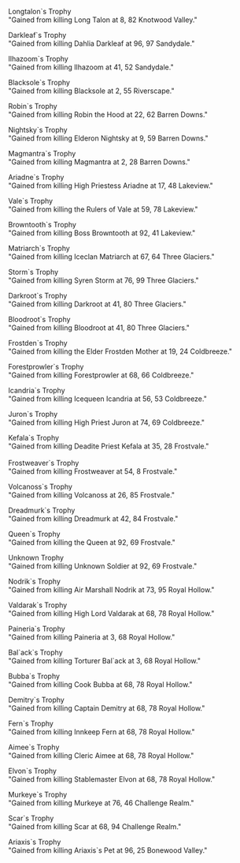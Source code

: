 Longtalon\`s Trophy  
"Gained from killing Long Talon at 8, 82 Knotwood Valley."

Darkleaf\`s Trophy  
"Gained from killing Dahlia Darkleaf at 96, 97 Sandydale."

Ilhazoom\`s Trophy  
"Gained from killing Ilhazoom at 41, 52 Sandydale."

Blacksole\`s Trophy  
"Gained from killing Blacksole at 2, 55 Riverscape."

Robin\`s Trophy  
"Gained from killing Robin the Hood at 22, 62 Barren Downs."

Nightsky\`s Trophy  
"Gained from killing Elderon Nightsky at 9, 59 Barren Downs."

Magmantra\`s Trophy  
"Gained from killing Magmantra at 2, 28 Barren Downs."

Ariadne\`s Trophy  
"Gained from killing High Priestess Ariadne at 17, 48 Lakeview."

Vale\`s Trophy  
"Gained from killing the Rulers of Vale at 59, 78 Lakeview."

Browntooth\`s Trophy  
"Gained from killing Boss Browntooth at 92, 41 Lakeview."

Matriarch\`s Trophy  
"Gained from killing Iceclan Matriarch at 67, 64 Three Glaciers."

Storm\`s Trophy  
"Gained from killing Syren Storm at 76, 99 Three Glaciers."

Darkroot\`s Trophy  
"Gained from killing Darkroot at 41, 80 Three Glaciers."

Bloodroot\`s Trophy  
"Gained from killing Bloodroot at 41, 80 Three Glaciers."

Frostden\`s Trophy  
"Gained from killing the Elder Frostden Mother at 19, 24 Coldbreeze."

Forestprowler\`s Trophy  
"Gained from killing Forestprowler at 68, 66 Coldbreeze."

Icandria\`s Trophy  
"Gained from killing Icequeen Icandria at 56, 53 Coldbreeze."

Juron\`s Trophy  
"Gained from killing High Priest Juron at 74, 69 Coldbreeze."

Kefala\`s Trophy  
"Gained from killing Deadite Priest Kefala at 35, 28 Frostvale."  
   
Frostweaver\`s Trophy  
"Gained from killing Frostweaver at 54, 8 Frostvale."

Volcanoss\`s Trophy  
"Gained from killing Volcanoss at 26, 85 Frostvale."

Dreadmurk\`s Trophy  
"Gained from killing Dreadmurk at 42, 84 Frostvale."

Queen\`s Trophy  
"Gained from killing the Queen at 92, 69 Frostvale."

Unknown Trophy  
"Gained from killing Unknown Soldier at 92, 69 Frostvale."

Nodrik\`s Trophy  
"Gained from killing Air Marshall Nodrik at 73, 95 Royal Hollow."

Valdarak\`s Trophy  
"Gained from killing High Lord Valdarak at 68, 78 Royal Hollow."

Paineria\`s Trophy  
"Gained from killing Paineria at 3, 68 Royal Hollow."

Bal\`ack\`s Trophy  
"Gained from killing Torturer Bal\`ack at 3, 68 Royal Hollow."

Bubba\`s Trophy  
"Gained from killing Cook Bubba at 68, 78 Royal Hollow."

Demitry\`s Trophy  
"Gained from killing Captain Demitry at 68, 78 Royal Hollow."

Fern\`s Trophy  
"Gained from killing Innkeep Fern at 68, 78 Royal Hollow."

Aimee\`s Trophy  
"Gained from killing Cleric Aimee at 68, 78 Royal Hollow."

Elvon\`s Trophy  
"Gained from killing Stablemaster Elvon at 68, 78 Royal Hollow."

Murkeye\`s Trophy  
"Gained from killing Murkeye at 76, 46 Challenge Realm."

Scar\`s Trophy  
"Gained from killing Scar at 68, 94 Challenge Realm."

Ariaxis\`s Trophy  
"Gained from killing Ariaxis\`s Pet at 96, 25 Bonewood Valley."